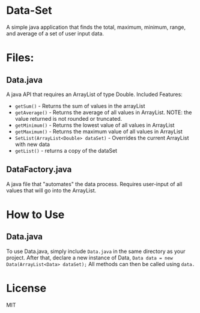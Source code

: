 # Data-Set
A simple java application that finds the total, maximum, minimum, range, and average of a set of user input data.

# Files:
## Data.java
A java API that requires an ArrayList of type Double.
Included Features:
* `getSum()` - Returns the sum of values in the arrayList
* `getAverage()` - Returns the average of all values in ArrayList. NOTE: the value returned is not rounded or truncated.
* `getMinimum()` - Returns the lowest value of all values in ArrayList
* `getMaximum()` - Returns the maximum value of all values in ArrayList
* `SetList(ArrayList<Double> dataSet)` - Overrides the current ArrayList<Double> with new data
* `getList()` - returns a copy of the dataSet

## DataFactory.java
A java file that "automates" the data process. Requires user-input of all values that will go into the ArrayList<Double>.

# How to Use
## Data.java
To use Data.java, simply include `Data.java` in the same directory as your project.
After that, declare a new instance of Data, `Data data = new Data(ArrayList<Data> dataSet);`
All methods can then be called using `data.`


# License
MIT
